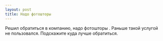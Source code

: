 ```yaml
---
layout: post 
title: Надо фотошторы  
--- 
```

Решил обратиться в компанию, надо фотошторы . Раньше такой услугой не пользовался. Подскажите куда лучше обратиться.